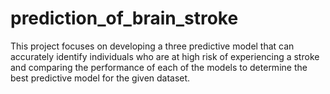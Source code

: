 # prediction_of_brain_stroke
This project focuses on developing a three predictive model that can accurately identify individuals who are at high risk of experiencing a stroke and comparing the performance of each of the models to determine the best predictive model for the given dataset. 
